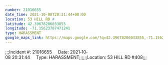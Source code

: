 ```yaml
---
number: 21016655
date_time: 2021-10-08T20:31:44+00:00
location: 53 HILL RD #
latitude: 42.39678206033855
longitude: -71.15623707471241
type: HARASSMENT
google_maps_link: https://maps.google.com/?q=42.39678206033855,-71.15623707471241
---
```


;;;Incident #: 21016655     Date: 2021‐10‐08 20:31:44     Type: HARASSMENT;;;;;;Location: 53 HILL RD #408;;;
